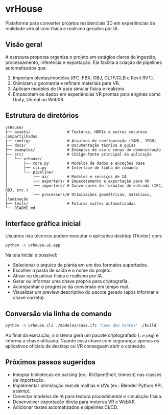 # vrHouse

Plataforma para converter projetos residenciais 3D em experiências de realidade virtual com física e realismo gerados por IA.

## Visão geral

A estrutura proposta organiza o projeto em estágios claros de ingestão, processamento, inferência e exportação. Ela facilita a criação de pipelines automatizados que:

1. Importam plantas/modelos (IFC, FBX, OBJ, GLTF/GLB e Revit RVT).
2. Otimizam a geometria e refinam materiais para VR.
3. Aplicam modelos de IA para simular física e realismo.
4. Empacotam os dados em experiências VR prontas para engines como Unity, Unreal ou WebXR.

## Estrutura de diretórios

```
vrHouse/
├── assets/                # Texturas, HDRIs e outros recursos compartilhados
├── config/                # Arquivos de configuração (YAML, JSON)
├── docs/                  # Documentação técnica e guias
├── examples/              # Exemplos de uso e cenas de demonstração
├── src/                   # Código-fonte principal da aplicação
│   └── vrhouse/
│       ├── core.py        # Modelos de dados e exceções base
│       ├── cli.py         # Interface de linha de comando
│       └── pipeline/
│           ├── ai/        # Modelos e serviços de IA
│           ├── exporters/ # Empacotamento e exportação para VR
│           ├── importers/ # Conversores de formatos de entrada (IFC, OBJ, etc.)
│           └── processors/# Otimizações geométricas, materiais, iluminação
├── tests/                 # Futuras suítes automatizadas
└── README.md
```

## Interface gráfica inicial

Usuários não técnicos podem executar o aplicativo desktop (Tkinter) com:

```bash
python -m vrhouse.ui.app
```

Na tela inicial é possível:

- Selecionar o arquivo da planta em um dos formatos suportados.
- Escolher a pasta de saída e o nome do projeto.
- Ativar ou desativar física e realismo por IA.
- Gerar ou informar uma chave própria para criptografia.
- Acompanhar o progresso da conversão em tempo real.
- Visualizar um preview descriptivo do pacote gerado (após informar a chave correta).

## Conversão via linha de comando

```bash
python -m vrhouse.cli ./modelos/casa.ifc "Casa dos Santos" ./build
```

Ao final da execução, o sistema gera um pacote criptografado (`.vrpkg`) e informa a chave utilizada. Guarde essa chave com segurança: apenas os aplicativos oficiais de desktop ou VR conseguem abrir o conteúdo.

## Próximos passos sugeridos

- Integrar bibliotecas de parsing (ex.: IfcOpenShell, trimesh) nas classes de importação.
- Implementar otimização real de malhas e UVs (ex.: Blender Python API, assimp).
- Conectar modelos de IA para textura procedimental e simulação física.
- Desenvolver exportação direta para motores VR e WebXR.
- Adicionar testes automatizados e pipelines CI/CD.
